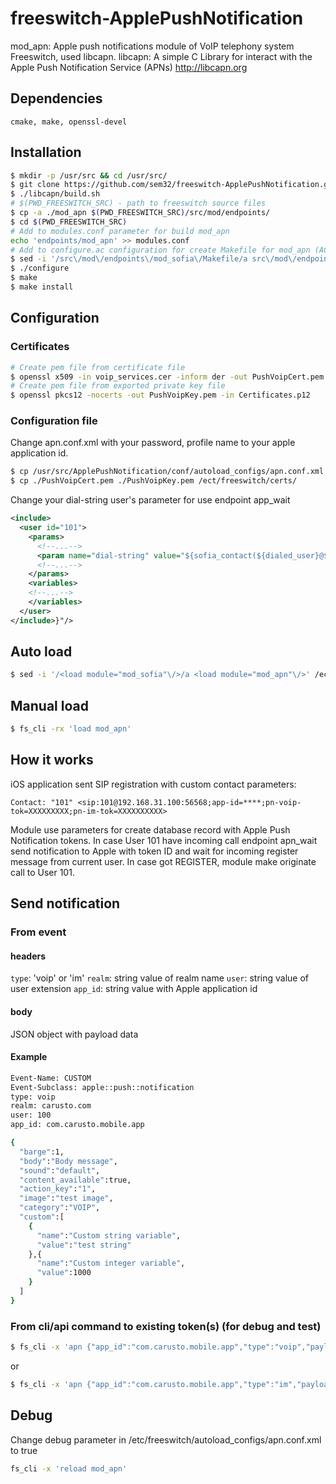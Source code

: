 # freeswitch-ApplePushNotification
mod_apn: Apple push notifications module of VoIP telephony system Freeswitch, used libcapn.
libcapn: A simple C Library for interact with the Apple Push Notification Service (APNs) http://libcapn.org
## Dependencies
```
cmake, make, openssl-devel
```
## Installation
```sh
$ mkdir -p /usr/src && cd /usr/src/
$ git clone https://github.com/sem32/freeswitch-ApplePushNotification.git ApplePushNotification
$ ./libcapn/build.sh
# $(PWD_FREESWITCH_SRC) - path to freeswitch source files
$ cp -a ./mod_apn $(PWD_FREESWITCH_SRC)/src/mod/endpoints/
$ cd $(PWD_FREESWITCH_SRC)
# Add to modules.conf parameter for build mod_apn
echo 'endpoints/mod_apn' >> modules.conf
# Add to configure.ac configuration for create Makefile for mod_apn (AC_CONFIG_FILES array section)
$ sed -i '/src\/mod\/endpoints\/mod_sofia\/Makefile/a src\/mod\/endpoints\/mod_apn\/Makefile' configure.ac
$ ./configure
$ make 
$ make install
```
## Configuration
### Certificates
```sh
# Create pem file from certificate file
$ openssl x509 -in voip_services.cer -inform der -out PushVoipCert.pem
# Create pem file from exported private key file
$ openssl pkcs12 -nocerts -out PushVoipKey.pem -in Certificates.p12
```
### Configuration file
Change apn.conf.xml with your password, profile name to your apple application id.
```sh
$ cp /usr/src/ApplePushNotification/conf/autoload_configs/apn.conf.xml /etc/freeswitch/autoload_configs/
$ cp ./PushVoipCert.pem ./PushVoipKey.pem /ect/freeswitch/certs/
```
Change your dial-string user's parameter for use endpoint app_wait
```xml
<include>
  <user id="101">
    <params>
	  <!--...-->
	  <param name="dial-string" value="${sofia_contact(${dialed_user}@${dialed_domain})}:_:apn_wait/${dialed_user}@${dialed_domain}"/>
	  <!--...-->     
    </params>
    <variables>
	<!--...-->
    </variables>
  </user>
</include>}"/>
```
## Auto load
```sh
$ sed -i '/<load module="mod_sofia"\/>/a <load module="mod_apn"\/>' /ect/freeswitch/modules.conf.xml
```
## Manual load
```sh
$ fs_cli -rx 'load mod_apn'
```
## How it works
iOS application sent SIP registration with custom contact parameters:
```
Contact: "101" <sip:101@192.168.31.100:56568;app-id=****;pn-voip-tok=XXXXXXXXX;pn-im-tok=XXXXXXXXXX>
```
Module use parameters for create database record with Apple Push Notification tokens.
In case User 101 have incoming call endpoint apn_wait send notification to Apple with token ID and wait for incoming register message from current user. In case got REGISTER, module make originate call to User 101.

## Send notification
### From event
#### headers
`type`: 'voip' or 'im'
`realm`: string value of realm name
`user`: string value of user extension
`app_id`: string value with Apple application id 
#### body
JSON object with payload data
#### Example
```sh
Event-Name: CUSTOM
Event-Subclass: apple::push::notification
type: voip
realm: carusto.com
user: 100
app_id: com.carusto.mobile.app

{
  "barge":1,
  "body":"Body message",
  "sound":"default",
  "content_available":true,
  "action_key":"1",
  "image":"test image",
  "category":"VOIP",
  "custom":[
    {
      "name":"Custom string variable",
      "value":"test string"
    },{
      "name":"Custom integer variable",
      "value":1000
    }
  ]
}
```
### From cli/api command to existing token(s) (for debug and test)
```sh
$ fs_cli -x 'apn {"app_id":"com.carusto.mobile.app","type":"voip","payload":{"barge":1,"body":"test","sound":"default","content_available":true,"custom":[{"name":"integer","value":1},{"name":"string","value":"test"},{"name":"double","value":1.2}],"image":"my image","category":"VoIP"},"tokens":["XXXXXX","YYYYYYYY]}'
```
or
```sh
$ fs_cli -x 'apn {"app_id":"com.carusto.mobile.app","type":"im","payload":{"body":"Text alert message","sound":"default"},"tokens":["XXXXXX","YYYYYYYY]}'
```
## Debug
Change debug parameter in /etc/freeswitch/autoload_configs/apn.conf.xml to true
```sh
fs_cli -x 'reload mod_apn'
```
